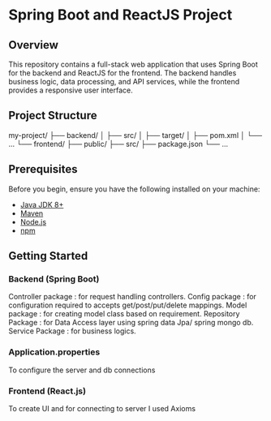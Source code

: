 # Spring Boot and ReactJS Project

## Overview

This repository contains a full-stack web application that uses Spring Boot for the backend and ReactJS for the frontend. The backend handles business logic, data processing, and API services, while the frontend provides a responsive user interface.

## Project Structure
my-project/
├── backend/
│ ├── src/
│ ├── target/
│ ├── pom.xml
│ └── ...
└── frontend/
├── public/
├── src/
├── package.json
└── ...

## Prerequisites

Before you begin, ensure you have the following installed on your machine:

- [Java JDK 8+](https://www.oracle.com/java/technologies/javase-downloads.html)
- [Maven](https://maven.apache.org/install.html)
- [Node.js](https://nodejs.org/)
- [npm](https://www.npmjs.com/)

## Getting Started

### Backend (Spring Boot)
Controller package : for request handling controllers.
Config package : for configuration required to accepts get/post/put/delete mappings.
Model package : for creating model class based on requirement.
Repository Package : for Data Access layer using spring data Jpa/ spring mongo db.
Service Package : for business logics.
### Application.properties
To configure the server and db connections
### Frontend (React.js)
To create UI and for connecting to server I used Axioms

